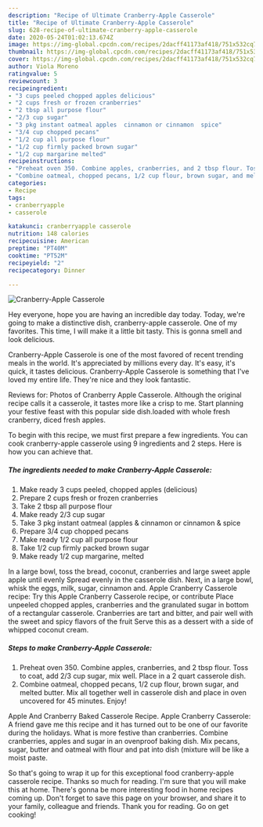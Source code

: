 ```yaml
---
description: "Recipe of Ultimate Cranberry-Apple Casserole"
title: "Recipe of Ultimate Cranberry-Apple Casserole"
slug: 628-recipe-of-ultimate-cranberry-apple-casserole
date: 2020-05-24T01:02:13.674Z
image: https://img-global.cpcdn.com/recipes/2dacff41173af418/751x532cq70/cranberry-apple-casserole-recipe-main-photo.jpg
thumbnail: https://img-global.cpcdn.com/recipes/2dacff41173af418/751x532cq70/cranberry-apple-casserole-recipe-main-photo.jpg
cover: https://img-global.cpcdn.com/recipes/2dacff41173af418/751x532cq70/cranberry-apple-casserole-recipe-main-photo.jpg
author: Viola Moreno
ratingvalue: 5
reviewcount: 3
recipeingredient:
- "3 cups peeled chopped apples delicious"
- "2 cups fresh or frozen cranberries"
- "2 tbsp all purpose flour"
- "2/3 cup sugar"
- "3 pkg instant oatmeal apples  cinnamon or cinnamon  spice"
- "3/4 cup chopped pecans"
- "1/2 cup all purpose flour"
- "1/2 cup firmly packed brown sugar"
- "1/2 cup margarine melted"
recipeinstructions:
- "Preheat oven 350. Combine apples, cranberries, and 2 tbsp flour. Toss to coat, add 2/3 cup sugar, mix well. Place in a 2 quart casserole dish."
- "Combine oatmeal, chopped pecans, 1/2 cup flour, brown sugar, and melted butter. Mix all together well in casserole dish and place in oven uncovered for 45 minutes. Enjoy!"
categories:
- Recipe
tags:
- cranberryapple
- casserole

katakunci: cranberryapple casserole 
nutrition: 148 calories
recipecuisine: American
preptime: "PT40M"
cooktime: "PT52M"
recipeyield: "2"
recipecategory: Dinner

---
```



![Cranberry-Apple Casserole](https://img-global.cpcdn.com/recipes/2dacff41173af418/751x532cq70/cranberry-apple-casserole-recipe-main-photo.jpg)

Hey everyone, hope you are having an incredible day today. Today, we're going to make a distinctive dish, cranberry-apple casserole. One of my favorites. This time, I will make it a little bit tasty. This is gonna smell and look delicious.

Cranberry-Apple Casserole is one of the most favored of recent trending meals in the world. It's appreciated by millions every day. It's easy, it's quick, it tastes delicious. Cranberry-Apple Casserole is something that I've loved my entire life. They're nice and they look fantastic.

Reviews for: Photos of Cranberry Apple Casserole. Although the original recipe calls it a casserole, it tastes more like a crisp to me. Start planning your festive feast with this popular side dish.loaded with whole fresh cranberry, diced fresh apples.


To begin with this recipe, we must first prepare a few ingredients. You can cook cranberry-apple casserole using 9 ingredients and 2 steps. Here is how you can achieve that.

<!--inarticleads1-->

##### The ingredients needed to make Cranberry-Apple Casserole:

1. Make ready 3 cups peeled, chopped apples (delicious)
1. Prepare 2 cups fresh or frozen cranberries
1. Take 2 tbsp all purpose flour
1. Make ready 2/3 cup sugar
1. Take 3 pkg instant oatmeal (apples &amp; cinnamon or cinnamon &amp; spice
1. Prepare 3/4 cup chopped pecans
1. Make ready 1/2 cup all purpose flour
1. Take 1/2 cup firmly packed brown sugar
1. Make ready 1/2 cup margarine, melted


In a large bowl, toss the bread, coconut, cranberries and large sweet apple apple until evenly Spread evenly in the casserole dish. Next, in a large bowl, whisk the eggs, milk, sugar, cinnamon and. Apple Cranberry Casserole recipe: Try this Apple Cranberry Casserole recipe, or contribute Place unpeeled chopped apples, cranberries and the granulated sugar in bottom of a rectangular casserole. Cranberries are tart and bitter, and pair well with the sweet and spicy flavors of the fruit Serve this as a dessert with a side of whipped coconut cream. 

<!--inarticleads2-->

##### Steps to make Cranberry-Apple Casserole:

1. Preheat oven 350. Combine apples, cranberries, and 2 tbsp flour. Toss to coat, add 2/3 cup sugar, mix well. Place in a 2 quart casserole dish.
1. Combine oatmeal, chopped pecans, 1/2 cup flour, brown sugar, and melted butter. Mix all together well in casserole dish and place in oven uncovered for 45 minutes. Enjoy!


Apple And Cranberry Baked Casserole Recipe. Apple Cranberry Casserole: A friend gave me this recipe and it has turned out to be one of our favorite during the holidays. What is more festive than cranberries. Combine cranberries, apples and sugar in an ovenproof baking dish. Mix pecans, sugar, butter and oatmeal with flour and pat into dish (mixture will be like a moist paste. 

So that's going to wrap it up for this exceptional food cranberry-apple casserole recipe. Thanks so much for reading. I'm sure that you will make this at home. There's gonna be more interesting food in home recipes coming up. Don't forget to save this page on your browser, and share it to your family, colleague and friends. Thank you for reading. Go on get cooking!
